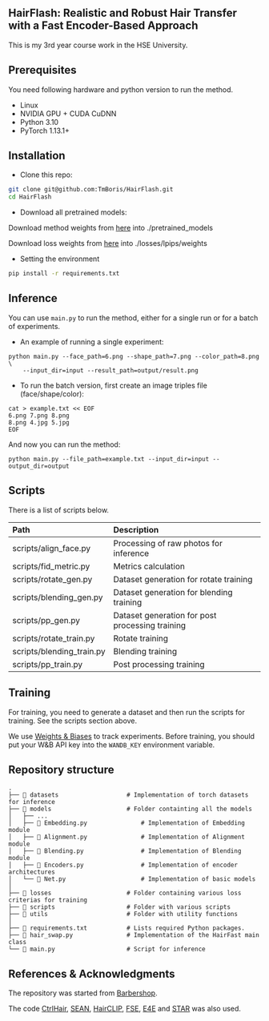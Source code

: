 ## HairFlash: Realistic and Robust Hair Transfer with a Fast Encoder-Based Approach

This is my 3rd year course work in the HSE University.
  
  
## Prerequisites
You need following hardware and python version to run the method.
- Linux
- NVIDIA GPU + CUDA CuDNN
- Python 3.10
- PyTorch 1.13.1+

## Installation

* Clone this repo:
```bash
git clone git@github.com:TmBoris/HairFlash.git
cd HairFlash
```

* Download all pretrained models:

Download method weights from [here](https://disk.yandex.ru/d/orPsLRnDpC0m7A) into ./pretrained_models 

Download loss weights from [here](https://disk.yandex.ru/d/Tds5J3nJScEEgw) into ./losses/lpips/weights

* Setting the environment

```bash
pip install -r requirements.txt
```

## Inference
You can use `main.py` to run the method, either for a single run or for a batch of experiments.

* An example of running a single experiment:

```
python main.py --face_path=6.png --shape_path=7.png --color_path=8.png \
    --input_dir=input --result_path=output/result.png
```

* To run the batch version, first create an image triples file (face/shape/color):
```
cat > example.txt << EOF
6.png 7.png 8.png
8.png 4.jpg 5.jpg
EOF
```

And now you can run the method:
```
python main.py --file_path=example.txt --input_dir=input --output_dir=output
```

## Scripts

There is a list of scripts below.

| Path                                    | Description <img width=200>
|:----------------------------------------| :---
| scripts/align_face.py                   | Processing of raw photos for inference
| scripts/fid_metric.py                   | Metrics calculation
| scripts/rotate_gen.py                   | Dataset generation for rotate training
| scripts/blending_gen.py                 | Dataset generation for blending training
| scripts/pp_gen.py                       | Dataset generation for post processing training
| scripts/rotate_train.py                 | Rotate training
| scripts/blending_train.py               | Blending training
| scripts/pp_train.py                     | Post processing training


## Training
For training, you need to generate a dataset and then run the scripts for training. See the scripts section above.

We use [Weights & Biases](https://wandb.ai/home) to track experiments. Before training, you should put your W&B API key into the `WANDB_KEY` environment variable.


## Repository structure

    .
    ├── 📂 datasets                   # Implementation of torch datasets for inference
    ├── 📂 models                     # Folder containting all the models
    │   ├── ...
    │   ├── 📄 Embedding.py               # Implementation of Embedding module
    │   ├── 📄 Alignment.py               # Implementation of Alignment module
    │   ├── 📄 Blending.py                # Implementation of Blending module
    │   ├── 📄 Encoders.py                # Implementation of encoder architectures
    │   └── 📄 Net.py                     # Implementation of basic models
    │
    ├── 📂 losses                     # Folder containing various loss criterias for training
    ├── 📂 scripts                    # Folder with various scripts
    ├── 📂 utils                      # Folder with utility functions
    │
    ├── 📜 requirements.txt           # Lists required Python packages.
    ├── 📄 hair_swap.py               # Implementation of the HairFast main class
    └── 📄 main.py                    # Script for inference

## References & Acknowledgments

The repository was started from [Barbershop](https://github.com/ZPdesu/Barbershop).

The code [CtrlHair](https://github.com/XuyangGuo/CtrlHair), [SEAN](https://github.com/ZPdesu/SEAN), [HairCLIP](https://github.com/wty-ustc/HairCLIP), [FSE](https://github.com/InterDigitalInc/FeatureStyleEncoder), [E4E](https://github.com/omertov/encoder4editing) and [STAR](https://github.com/ZhenglinZhou/STAR) was also used.
